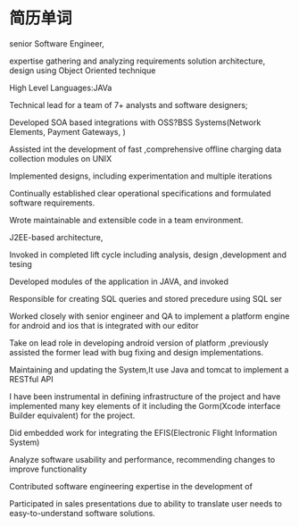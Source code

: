 # 简历单词

senior Software Engineer,

expertise gathering and analyzing requirements solution architecture, design using Object Oriented technique 

High Level Languages:JAVa

Technical lead for a team of 7+ analysts and software designers;

Developed SOA based integrations with OSS?BSS Systems(Network Elements, Payment Gateways, )

Assisted int the development of fast ,comprehensive offline charging data collection modules on UNIX 



Implemented designs, including experimentation and multiple iterations

Continually established clear operational specifications and formulated software requirements.

Wrote maintainable and extensible code in a team  environment.

J2EE-based architecture,



Invoked in completed lift cycle including analysis, design ,development and tesing

Developed modules of the application in JAVA, and invoked 

Responsible for  creating SQL queries and stored precedure using SQL ser

Worked closely with senior engineer and QA to implement a platform engine for android and ios that is integrated with our editor

Take on lead role in developing  android version of platform ,previously assisted the former lead with bug fixing and design implementations.



Maintaining and updating the System,It use Java and tomcat to implement a RESTful API 



I have been instrumental in defining infrastructure of the project and have implemented many key elements of it including the Gorm(Xcode interface Builder equivalent) for the project.

Did embedded work for integrating the EFIS(Electronic Flight Information System)

Analyze software usability and performance, recommending changes to improve functionality

Contributed software engineering expertise in the development of 

Participated in sales presentations due to ability to translate user needs to easy-to-understand software solutions.




